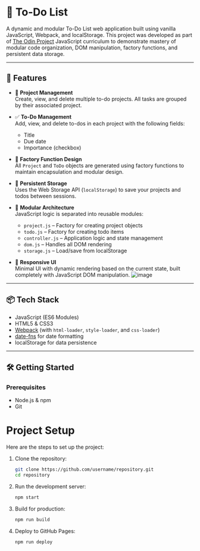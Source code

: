 # 📝 To-Do List

A dynamic and modular To-Do List web application built using vanilla JavaScript, Webpack, and localStorage. This project was developed as part of [The Odin Project](https://www.theodinproject.com/) JavaScript curriculum to demonstrate mastery of modular code organization, DOM manipulation, factory functions, and persistent data storage.

---

## 🚀 Features

- 📁 **Project Management**  
  Create, view, and delete multiple to-do projects. All tasks are grouped by their associated project.

- ✅ **To-Do Management**  
  Add, view, and delete to-dos in each project with the following fields:
  - Title
  - Due date
  - Importance (checkbox)

- 🧠 **Factory Function Design**  
  All `Project` and `ToDo` objects are generated using factory functions to maintain encapsulation and modular design.

- 💾 **Persistent Storage**  
  Uses the Web Storage API (`localStorage`) to save your projects and todos between sessions.

- 🧩 **Modular Architecture**  
  JavaScript logic is separated into reusable modules:
  - `project.js` – Factory for creating project objects
  - `todo.js` – Factory for creating todo items
  - `controller.js` – Application logic and state management
  - `dom.js` – Handles all DOM rendering
  - `storage.js` – Load/save from localStorage

- 🎨 **Responsive UI**  
  Minimal UI with dynamic rendering based on the current state, built completely with JavaScript DOM manipulation.
  ![image](https://github.com/user-attachments/assets/a39e6bcc-3f98-48ee-a652-256ce1bc1904)

---

## 📦 Tech Stack

- JavaScript (ES6 Modules)
- HTML5 & CSS3
- [Webpack](https://webpack.js.org/) (with `html-loader`, `style-loader`, and `css-loader`)
- [date-fns](https://date-fns.org/) for date formatting
- localStorage for data persistence

---

## 🛠️ Getting Started

### Prerequisites

- Node.js & npm
- Git

# Project Setup

Here are the steps to set up the project:

1. Clone the repository:

   ```bash
   git clone https://github.com/username/repository.git
   cd repository
   ```

2. Run the development server:

   ```bash
   npm start
   ```

3. Build for production:

   ```bash
   npm run build
   ```

4. Deploy to GitHub Pages:

   ```bash
   npm run deploy
   ```

```bash
